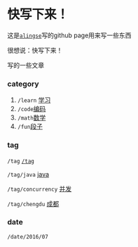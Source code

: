 # 快写下来！

这是[`alingse`](https://github.com/alingse)写的github page用来写一些东西

很想说：快写下来！

写的一些文章

### category
 
1. `/learn` [学习](/learn)
2. `/code`[编码](/code)
3. `/math`[数学](/math)
4. `/fun`[段子](/fun)

### tag

`/tag` [`/tag`](/tag)

`/tag/java` [java]()

`/tag/concurrency` [并发]()
   
`/tag/chengdu` [成都]()

###  date

`/date/2016/07` [](/date/2016/07)


